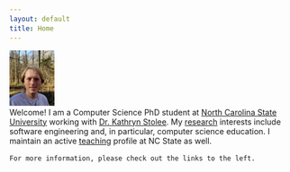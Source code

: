 ```yaml
---
layout: default
title: Home
---
```

<div class="row">
  <div class="col-md-3"><img src="assets/images/self.jpg" width="80"></div>
  <div class="col-md-9">
    Welcome!  I am a Computer Science PhD student at <a href="https://www.csc.ncsu.edu/">North Carolina State University</a> working with <a href="http://kstolee.github.io/">Dr. Kathryn Stolee</a>.  My <a href="research.html">research</a> interests include software engineering and, in particular, computer science education.  I maintain an active <a href="teaching.html">teaching</a> profile at NC State as well.

    For more information, please check out the links to the left.  
  </div>
</div>

